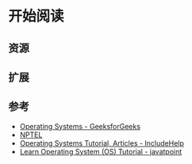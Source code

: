 # 开始阅读

## 资源

## 扩展

## 参考

- [Operating Systems - GeeksforGeeks](https://www.geeksforgeeks.org/operating-systems/?ref=lbp)
- [NPTEL](https://nptel.ac.in/courses/106108101)
- [Operating Systems Tutorial, Articles - IncludeHelp](https://www.includehelp.com/operating-systems/)
- [Learn Operating System (OS) Tutorial - javatpoint](https://www.javatpoint.com/os-tutorial)
